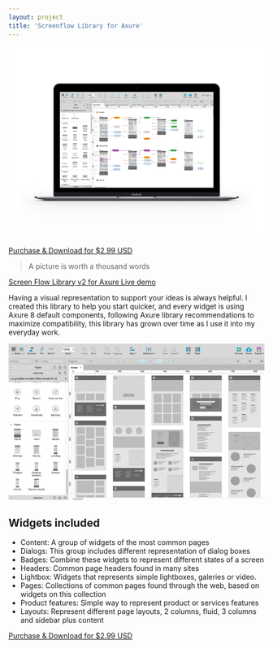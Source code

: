 ```yaml
---
layout: project
title: 'Screenflow Library for Axure'
---
```


![Axure library](/assets/images/library-in-axure.25b6.png)

<script src="https://cdn.chec.io/js/embed.js"></script>
<a class="button" href="https://checkout.chec.io/E756GG" data-chec-product-id="E756GG">Purchase & Download for $2.99 USD</a>

> A picture is worth a thousand words

[Screen Flow Library v2 for Axure Live demo](https://pbfedm.axshare.com/screen_flow_library_v2_for_axure_8.html)

Having a visual representation to support your ideas is always helpful. I created this library to help you start quicker, and every widget is using Axure 8 default components, following Axure library recommendations to maximize compatibility, this library has grown over time as I use it into my everyday work.

![Axure library v2.5](/assets/images/screenflow-library-v2-for-axure.3f37.jpg)

## Widgets included

- Content: A group of widgets of the most common pages
- Dialogs: This group includes different representation of dialog boxes
- Badges: Combine these widgets to represent different states of a screen
- Headers: Common page headers found in many sites
- Lightbox: Widgets that represents simple lightboxes, galeries or video.
- Pages: Collections of common pages found through the web, based on widgets on this collection
- Product features: Simple way to represent product or services features
- Layouts: Represent different page layouts, 2 columns, fluid, 3 columns and sidebar plus content

<script src="https://cdn.chec.io/js/embed.js"></script>
<a class="button" href="https://checkout.chec.io/E756GG" data-chec-product-id="E756GG">Purchase & Download for $2.99 USD</a>

